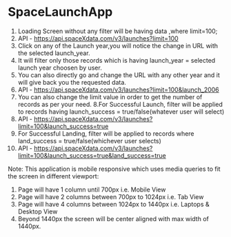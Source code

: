 # SpaceLaunchApp
 
1.	Loading  Screen without any filter will be having data ,where limit=100;
2.	API -  https://api.spaceXdata.com/v3/launches?limit=100 
3.	Click on any of the Launch year,you will notice the change in URL with the selected launch_year.
4.	It will filter only those records which is having launch_year = selected launch year choosen by user.
5.	You can also directly go and change the URL with any other year and it will give back you the requested data.
6.	API - https://api.spaceXdata.com/v3/launches?limit=100&launch_2006
7.	You can also change the limit value in order to get the number of records as per your need.
8.For Successful Launch, filter will be applied to records having launch_success = true/false(whatever user will select)
10. API - https://api.spaceXdata.com/v3/launches?limit=100&launch_success=true
11.	For Successful Landing, filter will be applied to records where land_success = true/false(whichever user selects)
12.	API - https://api.spaceXdata.com/v3/launches?limit=100&launch_success=true&land_success=true

Note:  This application is mobile responsive which uses media queries to fit the screen in different viewport:
1.	Page will have 1 column until 700px i.e. Mobile View
2.	Page will have 2 columns between 700px to 1024px i.e. Tab View
3.	Page will have 4 columns between 1024px to 1440px i.e. Laptops & Desktop View
4.	Beyond 1440px the screen will be center aligned with max width of 1440px.
